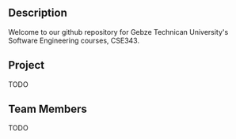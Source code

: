 
## Description
Welcome to our github repository for Gebze Technican University's Software Engineering courses, CSE343.

## Project
TODO

## Team Members
TODO
